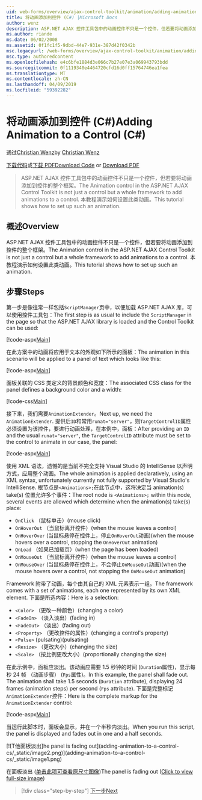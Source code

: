 ```yaml
---
uid: web-forms/overview/ajax-control-toolkit/animation/adding-animation-to-a-control-cs
title: 将动画添加到控件 (C#) |Microsoft Docs
author: wenz
description: ASP.NET AJAX 控件工具包中的动画控件不只是一个控件，但若要将动画添加到控件的整个框架。 本教程演示如何...
ms.author: riande
ms.date: 06/02/2008
ms.assetid: 0f1fc1f5-9dbd-44e7-931e-387d42f0342b
msc.legacyurl: /web-forms/overview/ajax-control-toolkit/animation/adding-animation-to-a-control-cs
msc.type: authoredcontent
ms.openlocfilehash: e4c6bfe1884d3e066c7b27e07e3a069943793bdd
ms.sourcegitcommit: 0f1119340e4464720cfd16d0ff15764746ea1fea
ms.translationtype: MT
ms.contentlocale: zh-CN
ms.lasthandoff: 04/09/2019
ms.locfileid: "59392282"
---
```

# <a name="adding-animation-to-a-control-c"></a><span data-ttu-id="40c7f-104">将动画添加到控件 (C#)</span><span class="sxs-lookup"><span data-stu-id="40c7f-104">Adding Animation to a Control (C#)</span></span>

<span data-ttu-id="40c7f-105">通过[Christian Wenz](https://github.com/wenz)</span><span class="sxs-lookup"><span data-stu-id="40c7f-105">by [Christian Wenz](https://github.com/wenz)</span></span>

<span data-ttu-id="40c7f-106">[下载代码](http://download.microsoft.com/download/f/9/a/f9a26acd-8df4-4484-8a18-199e4598f411/Animation1.cs.zip)或[下载 PDF](http://download.microsoft.com/download/6/7/1/6718d452-ff89-4d3f-a90e-c74ec2d636a3/animation1CS.pdf)</span><span class="sxs-lookup"><span data-stu-id="40c7f-106">[Download Code](http://download.microsoft.com/download/f/9/a/f9a26acd-8df4-4484-8a18-199e4598f411/Animation1.cs.zip) or [Download PDF](http://download.microsoft.com/download/6/7/1/6718d452-ff89-4d3f-a90e-c74ec2d636a3/animation1CS.pdf)</span></span>

> <span data-ttu-id="40c7f-107">ASP.NET AJAX 控件工具包中的动画控件不只是一个控件，但若要将动画添加到控件的整个框架。</span><span class="sxs-lookup"><span data-stu-id="40c7f-107">The Animation control in the ASP.NET AJAX Control Toolkit is not just a control but a whole framework to add animations to a control.</span></span> <span data-ttu-id="40c7f-108">本教程演示如何设置此类动画。</span><span class="sxs-lookup"><span data-stu-id="40c7f-108">This tutorial shows how to set up such an animation.</span></span>


## <a name="overview"></a><span data-ttu-id="40c7f-109">概述</span><span class="sxs-lookup"><span data-stu-id="40c7f-109">Overview</span></span>

<span data-ttu-id="40c7f-110">ASP.NET AJAX 控件工具包中的动画控件不只是一个控件，但若要将动画添加到控件的整个框架。</span><span class="sxs-lookup"><span data-stu-id="40c7f-110">The Animation control in the ASP.NET AJAX Control Toolkit is not just a control but a whole framework to add animations to a control.</span></span> <span data-ttu-id="40c7f-111">本教程演示如何设置此类动画。</span><span class="sxs-lookup"><span data-stu-id="40c7f-111">This tutorial shows how to set up such an animation.</span></span>

## <a name="steps"></a><span data-ttu-id="40c7f-112">步骤</span><span class="sxs-lookup"><span data-stu-id="40c7f-112">Steps</span></span>

<span data-ttu-id="40c7f-113">第一步是像往常一样包括`ScriptManager`页中，以便加载 ASP.NET AJAX 库，可以使用控件工具包：</span><span class="sxs-lookup"><span data-stu-id="40c7f-113">The first step is as usual to include the `ScriptManager` in the page so that the ASP.NET AJAX library is loaded and the Control Toolkit can be used:</span></span>

[!code-aspx[Main](adding-animation-to-a-control-cs/samples/sample1.aspx)]

<span data-ttu-id="40c7f-114">在此方案中的动画将应用于文本的外观如下所示的面板：</span><span class="sxs-lookup"><span data-stu-id="40c7f-114">The animation in this scenario will be applied to a panel of text which looks like this:</span></span>

[!code-aspx[Main](adding-animation-to-a-control-cs/samples/sample2.aspx)]

<span data-ttu-id="40c7f-115">面板关联的 CSS 类定义的背景颜色和宽度：</span><span class="sxs-lookup"><span data-stu-id="40c7f-115">The associated CSS class for the panel defines a background color and a width:</span></span>

[!code-css[Main](adding-animation-to-a-control-cs/samples/sample3.css)]

<span data-ttu-id="40c7f-116">接下来，我们需要`AnimationExtender`。</span><span class="sxs-lookup"><span data-stu-id="40c7f-116">Next up, we need the `AnimationExtender`.</span></span> <span data-ttu-id="40c7f-117">提供后`ID`和常用`runat="server"`，则`TargetControlID`属性必须设置为该控件，要进行动画处理，在本例中，面板：</span><span class="sxs-lookup"><span data-stu-id="40c7f-117">After providing an `ID` and the usual `runat="server"`, the `TargetControlID` attribute must be set to the control to animate in our case, the panel:</span></span>

[!code-aspx[Main](adding-animation-to-a-control-cs/samples/sample4.aspx)]

<span data-ttu-id="40c7f-118">使用 XML 语法，遗憾的是当前不完全支持 Visual Studio 的 IntelliSense 以声明方式，应用整个动画。</span><span class="sxs-lookup"><span data-stu-id="40c7f-118">The whole animation is applied declaratively, using an XML syntax, unfortunately currently not fully supported by Visual Studio's IntelliSense.</span></span> <span data-ttu-id="40c7f-119">根节点是`<Animations>;`在此节点中，这将决定当 animation(s) take(s) 位置允许多个事件：</span><span class="sxs-lookup"><span data-stu-id="40c7f-119">The root node is `<Animations>;` within this node, several events are allowed which determine when the animation(s) take(s) place:</span></span>

- `OnClick` <span data-ttu-id="40c7f-120">（鼠标单击）</span><span class="sxs-lookup"><span data-stu-id="40c7f-120">(mouse click)</span></span>
- `OnHoverOut` <span data-ttu-id="40c7f-121">（当鼠标离开控件）</span><span class="sxs-lookup"><span data-stu-id="40c7f-121">(when the mouse leaves a control)</span></span>
- `OnHoverOver` <span data-ttu-id="40c7f-122">(当鼠标悬停在控件上，停止`OnHoverOut`动画)</span><span class="sxs-lookup"><span data-stu-id="40c7f-122">(when the mouse hovers over a control, stopping the `OnHoverOut` animation)</span></span>
- `OnLoad` <span data-ttu-id="40c7f-123">（如果已加载页）</span><span class="sxs-lookup"><span data-stu-id="40c7f-123">(when the page has been loaded)</span></span>
- `OnMouseOut` <span data-ttu-id="40c7f-124">（当鼠标离开控件）</span><span class="sxs-lookup"><span data-stu-id="40c7f-124">(when the mouse leaves a control)</span></span>
- `OnMouseOver` <span data-ttu-id="40c7f-125">(当鼠标悬停在控件上，不会停止`OnMouseOut`动画)</span><span class="sxs-lookup"><span data-stu-id="40c7f-125">(when the mouse hovers over a control, not stopping the `OnMouseOut` animation)</span></span>

<span data-ttu-id="40c7f-126">Framework 附带了动画，每个由其自己的 XML 元素表示一组。</span><span class="sxs-lookup"><span data-stu-id="40c7f-126">The framework comes with a set of animations, each one represented by its own XML element.</span></span> <span data-ttu-id="40c7f-127">下面是所选内容：</span><span class="sxs-lookup"><span data-stu-id="40c7f-127">Here is a selection:</span></span>

- `<Color>` <span data-ttu-id="40c7f-128">（更改一种颜色）</span><span class="sxs-lookup"><span data-stu-id="40c7f-128">(changing a color)</span></span>
- `<FadeIn>` <span data-ttu-id="40c7f-129">（淡入淡出）</span><span class="sxs-lookup"><span data-stu-id="40c7f-129">(fading in)</span></span>
- `<FadeOut>` <span data-ttu-id="40c7f-130">（淡出）</span><span class="sxs-lookup"><span data-stu-id="40c7f-130">(fading out)</span></span>
- `<Property>` <span data-ttu-id="40c7f-131">（更改控件的属性）</span><span class="sxs-lookup"><span data-stu-id="40c7f-131">(changing a control's property)</span></span>
- `<Pulse>` <span data-ttu-id="40c7f-132">(pulsating)</span><span class="sxs-lookup"><span data-stu-id="40c7f-132">(pulsating)</span></span>
- `<Resize>` <span data-ttu-id="40c7f-133">（更改大小）</span><span class="sxs-lookup"><span data-stu-id="40c7f-133">(changing the size)</span></span>
- `<Scale>` <span data-ttu-id="40c7f-134">（按比例更改大小）</span><span class="sxs-lookup"><span data-stu-id="40c7f-134">(proportionally changing the size)</span></span>

<span data-ttu-id="40c7f-135">在此示例中，面板应淡出。该动画应需要 1.5 秒钟的时间 (`Duration`属性)，显示每秒 24 帧 （动画步骤） (`Fps`属性)。</span><span class="sxs-lookup"><span data-stu-id="40c7f-135">In this example, the panel shall fade out. The animation shall take 1.5 seconds (`Duration` attribute), displaying 24 frames (animation steps) per second (`Fps` attribute).</span></span> <span data-ttu-id="40c7f-136">下面是完整标记`AnimationExtender`控件：</span><span class="sxs-lookup"><span data-stu-id="40c7f-136">Here is the complete markup for the `AnimationExtender` control:</span></span>

[!code-aspx[Main](adding-animation-to-a-control-cs/samples/sample5.aspx)]

<span data-ttu-id="40c7f-137">当运行此脚本时，面板会显示，并在一个半秒内淡出。</span><span class="sxs-lookup"><span data-stu-id="40c7f-137">When you run this script, the panel is displayed and fades out in one and a half seconds.</span></span>


[![T<span data-ttu-id="40c7f-138">他面板淡出]</span><span class="sxs-lookup"><span data-stu-id="40c7f-138">he panel is fading out]</span></span>(adding-animation-to-a-control-cs/_static/image2.png)](adding-animation-to-a-control-cs/_static/image1.png)

<span data-ttu-id="40c7f-139">在面板淡出 ([单击此项可查看原尺寸图像](adding-animation-to-a-control-cs/_static/image3.png))</span><span class="sxs-lookup"><span data-stu-id="40c7f-139">The panel is fading out ([Click to view full-size image](adding-animation-to-a-control-cs/_static/image3.png))</span></span>

> [!div class="step-by-step"]
> [<span data-ttu-id="40c7f-140">下一步</span><span class="sxs-lookup"><span data-stu-id="40c7f-140">Next</span></span>](executing-several-animations-at-the-same-time-cs.md)
